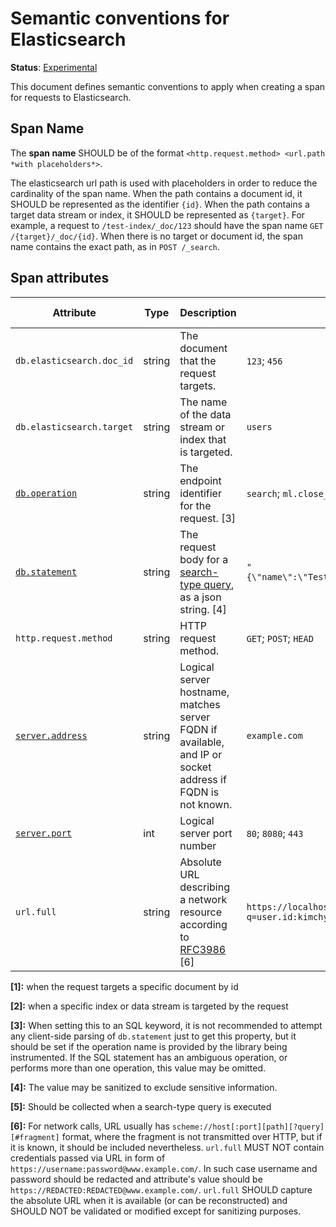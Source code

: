 # Semantic conventions for Elasticsearch

**Status**: [Experimental](../../../document-status.md)

This document defines semantic conventions to apply when creating a span for requests to Elasticsearch.

## Span Name

The **span name** SHOULD be of the format `<http.request.method> <url.path *with placeholders*>`.

The elasticsearch url path is used with placeholders in order to reduce the cardinality of the span name. When the
path contains a document id, it SHOULD be represented as the identifier `{id}`. When the path contains a target data stream
or index, it SHOULD be represented as `{target}`.
For example, a request to `/test-index/_doc/123` should have the span name `GET /{target}/_doc/{id}`.
When there is no target or document id, the span name contains the exact path, as in `POST /_search`.

## Span attributes

<!-- semconv db.elasticsearch -->
| Attribute  | Type | Description  | Examples  | Requirement Level |
|---|---|---|---|---|
| `db.elasticsearch.doc_id` | string | The document that the request targets. | `123`; `456` | Conditionally Required: [1] |
| `db.elasticsearch.target` | string | The name of the data stream or index that is targeted. | `users` | Conditionally Required: [2] |
| [`db.operation`](../database.md) | string | The endpoint identifier for the request. [3] | `search`; `ml.close_job`; `cat.aliases` | Required |
| [`db.statement`](../database.md) | string | The request body for a [search-type query](https://www.elastic.co/guide/en/elasticsearch/reference/current/search.html), as a json string. [4] | `"{\"name\":\"TestUser\",\"password\":\"REDACTED\"}"` | Recommended: [5] |
| `http.request.method` | string | HTTP request method. | `GET`; `POST`; `HEAD` | Required |
| [`server.address`](../span-general.md) | string | Logical server hostname, matches server FQDN if available, and IP or socket address if FQDN is not known. | `example.com` | See below |
| [`server.port`](../span-general.md) | int | Logical server port number | `80`; `8080`; `443` | Recommended |
| `url.full` | string | Absolute URL describing a network resource according to [RFC3986](https://www.rfc-editor.org/rfc/rfc3986) [6] | `https://localhost:9200/index/_search?q=user.id:kimchy` | Required |

**[1]:** when the request targets a specific document by id

**[2]:** when a specific index or data stream is targeted by the request

**[3]:** When setting this to an SQL keyword, it is not recommended to attempt any client-side parsing of `db.statement` just to get this property, but it should be set if the operation name is provided by the library being instrumented. If the SQL statement has an ambiguous operation, or performs more than one operation, this value may be omitted.

**[4]:** The value may be sanitized to exclude sensitive information.

**[5]:** Should be collected when a search-type query is executed

**[6]:** For network calls, URL usually has `scheme://host[:port][path][?query][#fragment]` format, where the fragment is not transmitted over HTTP, but if it is known, it should be included nevertheless.
`url.full` MUST NOT contain credentials passed via URL in form of `https://username:password@www.example.com/`. In such case username and password should be redacted and attribute's value should be `https://REDACTED:REDACTED@www.example.com/`.
`url.full` SHOULD capture the absolute URL when it is available (or can be reconstructed) and SHOULD NOT be validated or modified except for sanitizing purposes.
<!-- endsemconv -->
